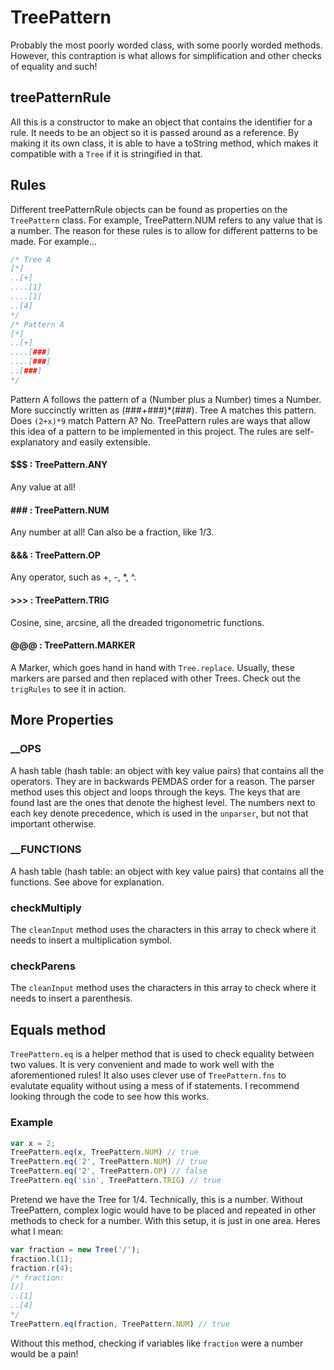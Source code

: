# TreePattern
Probably the most poorly worded class, with some poorly worded methods. However, this contraption is what allows for simplification and other checks of equality and such!

## treePatternRule
All this is a constructor to make an object that contains the identifier for a rule. It needs to be an object so it is passed around as a reference. By making it its own class, it is able to have a toString method, which makes it compatible with a `Tree` if it is stringified in that.

## Rules
Different treePatternRule objects can be found as properties on the `TreePattern` class. For example, TreePattern.NUM refers to any value that is a number. The reason for these rules is to allow for different patterns to be made. For example...
```javascript
/* Tree A
[*]
..[+]
....[1]
....[1]
..[4]
*/
/* Pattern A
[*]
..[+]
....[###]
....[###]
..[###]
*/
```
Pattern A follows the pattern of a (Number plus a Number) times a Number. More succinctly written as (###+###)\*(###). Tree A matches this pattern. Does `(2+x)*9` match Pattern A? No. TreePattern rules are ways that allow this idea of a pattern to be implemented in this project. The rules are self-explanatory and easily extensible.

#### $$$ : TreePattern.ANY
Any value at all!

#### ### : TreePattern.NUM
Any number at all! Can also be a fraction, like 1/3.

#### &&& : TreePattern.OP
Any operator, such as +, -, \*, ^.

#### >>> : TreePattern.TRIG
Cosine, sine, arcsine, all the dreaded trigonometric functions.

#### @@@ : TreePattern.MARKER
A Marker, which goes hand in hand with `Tree.replace`. Usually, these markers are parsed and then replaced with other Trees. Check out the `trigRules` to see it in action.

## More Properties

### \_\_OPS
A hash table (hash table: an object with key value pairs) that contains all the operators. They are in backwards PEMDAS order for a reason. The parser method uses this object and loops through the keys. The keys that are found last are the ones that denote the highest level. The numbers next to each key denote precedence, which is used in the `unparser`, but not that important otherwise.
### \_\_FUNCTIONS
A hash table (hash table: an object with key value pairs) that contains all the functions. See above for explanation.
### checkMultiply
The `cleanInput` method uses the characters in this array to check where it needs to insert a multiplication symbol.
### checkParens
The `cleanInput` method uses the characters in this array to check where it needs to insert a parenthesis.

## Equals method
`TreePattern.eq` is a helper method that is used to check equality between two values. It is very convenient and made to work well with the aforementioned rules! It also uses clever use of `TreePattern.fns` to evalutate equality without using a mess of if statements. I recommend looking through the code to see how this works.
### Example
```javascript
var x = 2;
TreePattern.eq(x, TreePattern.NUM) // true
TreePattern.eq('2', TreePattern.NUM) // true
TreePattern.eq('2', TreePattern.OP) // false
TreePattern.eq('sin', TreePattern.TRIG) // true
```
Pretend we have the Tree for 1/4. Technically, this is a number. Without TreePattern, complex logic would have to be placed and repeated in other methods to check for a number. With this setup, it is just in one area. Heres what I mean:
```javascript
var fraction = new Tree('/');
fraction.l(1);
fraction.r(4);
/* fraction:
[/]
..[1]
..[4]
*/
TreePattern.eq(fraction, TreePattern.NUM) // true
```
Without this method, checking if variables like `fraction` were a number would be a pain!
